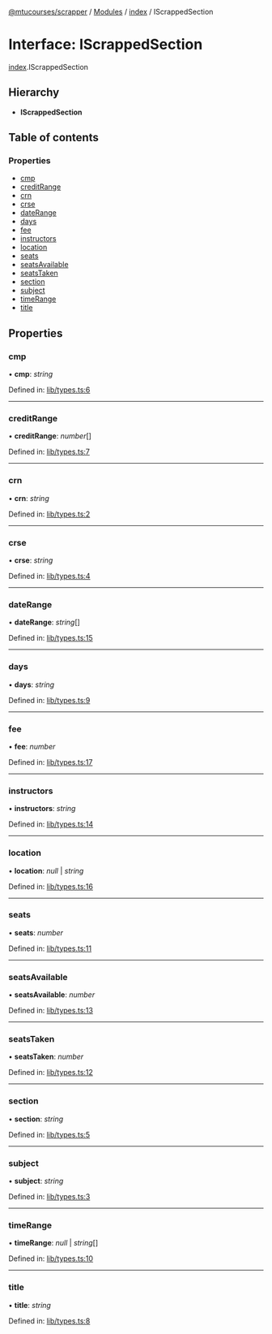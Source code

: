 [@mtucourses/scrapper](../README.md) / [Modules](../modules.md) / [index](../modules/index.md) / IScrappedSection

# Interface: IScrappedSection

[index](../modules/index.md).IScrappedSection

## Hierarchy

* **IScrappedSection**

## Table of contents

### Properties

- [cmp](index.iscrappedsection.md#cmp)
- [creditRange](index.iscrappedsection.md#creditrange)
- [crn](index.iscrappedsection.md#crn)
- [crse](index.iscrappedsection.md#crse)
- [dateRange](index.iscrappedsection.md#daterange)
- [days](index.iscrappedsection.md#days)
- [fee](index.iscrappedsection.md#fee)
- [instructors](index.iscrappedsection.md#instructors)
- [location](index.iscrappedsection.md#location)
- [seats](index.iscrappedsection.md#seats)
- [seatsAvailable](index.iscrappedsection.md#seatsavailable)
- [seatsTaken](index.iscrappedsection.md#seatstaken)
- [section](index.iscrappedsection.md#section)
- [subject](index.iscrappedsection.md#subject)
- [timeRange](index.iscrappedsection.md#timerange)
- [title](index.iscrappedsection.md#title)

## Properties

### cmp

• **cmp**: *string*

Defined in: [lib/types.ts:6](https://github.com/Michigan-Tech-Courses/scrapper/blob/696a7e9/src/lib/types.ts#L6)

___

### creditRange

• **creditRange**: *number*[]

Defined in: [lib/types.ts:7](https://github.com/Michigan-Tech-Courses/scrapper/blob/696a7e9/src/lib/types.ts#L7)

___

### crn

• **crn**: *string*

Defined in: [lib/types.ts:2](https://github.com/Michigan-Tech-Courses/scrapper/blob/696a7e9/src/lib/types.ts#L2)

___

### crse

• **crse**: *string*

Defined in: [lib/types.ts:4](https://github.com/Michigan-Tech-Courses/scrapper/blob/696a7e9/src/lib/types.ts#L4)

___

### dateRange

• **dateRange**: *string*[]

Defined in: [lib/types.ts:15](https://github.com/Michigan-Tech-Courses/scrapper/blob/696a7e9/src/lib/types.ts#L15)

___

### days

• **days**: *string*

Defined in: [lib/types.ts:9](https://github.com/Michigan-Tech-Courses/scrapper/blob/696a7e9/src/lib/types.ts#L9)

___

### fee

• **fee**: *number*

Defined in: [lib/types.ts:17](https://github.com/Michigan-Tech-Courses/scrapper/blob/696a7e9/src/lib/types.ts#L17)

___

### instructors

• **instructors**: *string*

Defined in: [lib/types.ts:14](https://github.com/Michigan-Tech-Courses/scrapper/blob/696a7e9/src/lib/types.ts#L14)

___

### location

• **location**: *null* \| *string*

Defined in: [lib/types.ts:16](https://github.com/Michigan-Tech-Courses/scrapper/blob/696a7e9/src/lib/types.ts#L16)

___

### seats

• **seats**: *number*

Defined in: [lib/types.ts:11](https://github.com/Michigan-Tech-Courses/scrapper/blob/696a7e9/src/lib/types.ts#L11)

___

### seatsAvailable

• **seatsAvailable**: *number*

Defined in: [lib/types.ts:13](https://github.com/Michigan-Tech-Courses/scrapper/blob/696a7e9/src/lib/types.ts#L13)

___

### seatsTaken

• **seatsTaken**: *number*

Defined in: [lib/types.ts:12](https://github.com/Michigan-Tech-Courses/scrapper/blob/696a7e9/src/lib/types.ts#L12)

___

### section

• **section**: *string*

Defined in: [lib/types.ts:5](https://github.com/Michigan-Tech-Courses/scrapper/blob/696a7e9/src/lib/types.ts#L5)

___

### subject

• **subject**: *string*

Defined in: [lib/types.ts:3](https://github.com/Michigan-Tech-Courses/scrapper/blob/696a7e9/src/lib/types.ts#L3)

___

### timeRange

• **timeRange**: *null* \| *string*[]

Defined in: [lib/types.ts:10](https://github.com/Michigan-Tech-Courses/scrapper/blob/696a7e9/src/lib/types.ts#L10)

___

### title

• **title**: *string*

Defined in: [lib/types.ts:8](https://github.com/Michigan-Tech-Courses/scrapper/blob/696a7e9/src/lib/types.ts#L8)
